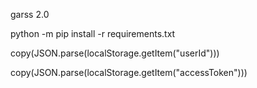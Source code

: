 garss 2.0


python -m pip install -r requirements.txt



copy(JSON.parse(localStorage.getItem("userId")))


copy(JSON.parse(localStorage.getItem("accessToken")))
